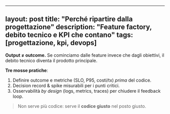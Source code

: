 
---
layout: post
title: "Perché ripartire dalla progettazione"
description: "Feature factory, debito tecnico e KPI che contano"
tags: [progettazione, kpi, devops]
---

**Output ≠ outcome.** Se cominciamo dalle feature invece che dagli obiettivi, il debito tecnico diventa il prodotto principale.

**Tre mosse pratiche**:
1. Definire outcome e metriche (SLO, P95, costi/tx) *prima* del codice.
2. Decision record & spike misurabili per i punti critici.
3. Osservabilità *by design* (logs, metrics, traces) per chiudere il feedback loop.

> Non serve più codice: serve il **codice giusto** nel posto giusto.

